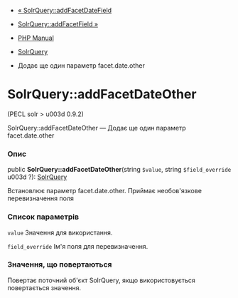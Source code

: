 - [« SolrQuery::addFacetDateField](solrquery.addfacetdatefield.md)
- [SolrQuery::addFacetField »](solrquery.addfacetfield.md)

- [PHP Manual](index.md)
- [SolrQuery](class.solrquery.md)
- Додає ще один параметр facet.date.other

# SolrQuery::addFacetDateOther

(PECL solr \> u003d 0.9.2)

SolrQuery::addFacetDateOther — Додає ще один параметр
facet.date.other

### Опис

public **SolrQuery::addFacetDateOther**(string `$value`, string
`$field_override` u003d ?): [SolrQuery](class.solrquery.md)

Встановлює параметр facet.date.other. Приймає необов'язкове
перевизначення поля

### Список параметрів

`value`
Значення для використання.

`field_override`
Ім'я поля для перевизначення.

### Значення, що повертаються

Повертає поточний об'єкт SolrQuery, якщо використовується повертається
значення.
